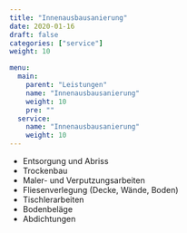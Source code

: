 ```yaml
---
title: "Innenausbausanierung"
date: 2020-01-16
draft: false
categories: ["service"]
weight: 10

menu:
  main:
    parent: "Leistungen"
    name: "Innenausbausanierung"
    weight: 10
    pre: ""
  service:
    name: "Innenausbausanierung"
    weight: 10
---
```


- Entsorgung und Abriss
- Trockenbau
- Maler- und Verputzungsarbeiten
- Fliesenverlegung (Decke, Wände, Boden)
- Tischlerarbeiten
- Bodenbeläge
- Abdichtungen
<!--more-->